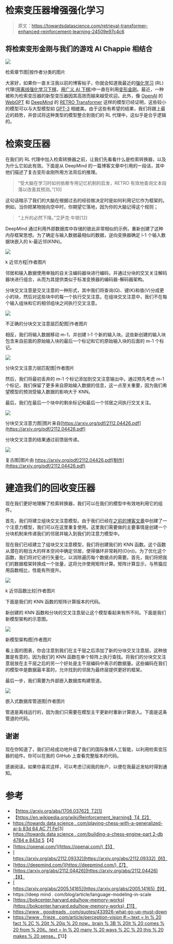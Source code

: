 # 检索变压器增强强化学习

> 原文：<https://towardsdatascience.com/retrieval-transformer-enhanced-reinforcement-learning-24509e97c4c6>

## 将检索变形金刚与我们的游戏 AI Chappie 相结合

![](img/8abb688ad21149d705499b8a2b196adf.png)

检索章节图|按作者分类的图片

大家好，如果你一直关注我以前的博客帖子，你就会知道我最近的[强化学习](https://en.wikipedia.org/wiki/Reinforcement_learning) (RL)代理([用离线强化学习下棋](https://medium.com/@bellerb/playing-chess-with-offline-reinforcement-learning-411edc5efd5f)，[用广义 AI 下棋](/playing-chess-with-a-generalized-ai-b83d64ac71fe))中一直在利用[变形金刚](https://arxiv.org/abs/1706.03762)。最近，一种被称为检索变压器的新型变压器因其高效而越来越受欢迎。此外，像 [OpenAI](https://openai.com/) 的 [WebGPT](https://arxiv.org/abs/2112.09332) 和 [DeepMind](https://deepmind.com/) 的 [RETRO Transformer](https://arxiv.org/abs/2112.04426) 这样的模型已经证明，这些较小的模型可以与大型模型如 [GPT-3](https://arxiv.org/abs/2005.14165) 相媲美。由于这些有希望的结果，我们将跟上最近的趋势，并尝试将这种类型的模型整合到我们的 RL 代理中，这似乎是合乎逻辑的。

# 检索变压器

在我们的 RL 代理中加入检索转换器之前，让我们先看看什么是检索转换器，以及为什么它如此有效。下面是从 DeepMind 的一篇博客文章中引用的一段话，其中他们描述了复古变形金刚所用方法背后的推理。

> “受大脑在学习时如何依赖专用记忆机制的启发，RETRO 有效地查询文本段落以改善其预测。”[10]

这句话暗示了我们的大脑在根据过去的经验做决定时是如何利用记忆作为框架的。例如，当你把某物抛向空中时，你期望它落地，因为你的大脑记得这个规则；

> “上升的必然下降。”艾萨克·牛顿[12]

DeepMind 通过利用外部数据库中存储的彼此非常相似的示例，重新创建了这种内存框架思想。为了确定与输入数据最相似的数据，逆向变换器确定 l-1 个输入数据块嵌入的 k-最近邻(KNN)。

![](img/48017e9adad38465cba2bdd13023325a.png)

k 近邻方程|作者图片

邻居和输入数据使用单独的自关注编码器块进行编码，并通过分块的交叉关注解码器块进行组合，从而为其提供类似于标准变换器的编码器-解码器架构。

分块交叉注意是交叉注意的一种形式，其中我们将查询(Q)、键(K)和值(V)分成更小的块，然后对这些块中的每一个执行交叉注意。在组块交叉注意中，我们不在每个输入组块和它的相邻组块之间执行交叉注意。

![](img/15ac3dbe18fd571486cbf60d2f40179f.png)

不正确的分块交叉注意层匹配图|作者图片

相反，我们将输入数据移动 m-1，并创建 l-1 个新的输入块。这些新创建的输入块包含来自前面的原始输入块的最后一个标记和它的原始输入块的后面的 m-1 个标记。

![](img/0d10b52578f9d1f5701537333c0a5a8e.png)

分块交叉注意力层匹配图|作者图片

然后，我们将最初丢弃的 m-1 个标记添加到交叉注意输出中。通过预先考虑 m-1 个标记，我们保留了更多来自原始输入数据的信息，这一点至关重要，因为我们希望模型的预测受输入数据的影响大于 KNN。

最后，我们在最后一个块中的剩余标记和最后一个邻居之间执行交叉关注。

![](img/e7d9b6a82699232ea5661b1a8f31d9a2.png)

分块交叉注意力图|图片来自[https://arxiv.org/pdf/2112.04426.pdf](https://arxiv.org/pdf/2112.04426.pdf)

分块交叉注意的结果通过前馈层传递。

![](img/5dfea47ea6971cc9b178d3705e8061e3.png)

复古图|图片由 https://arxiv.org/pdf/2112.04426.pdf[制作](https://arxiv.org/pdf/2112.04426.pdf)

# 建造我们的回收变压器

现在我们更好地理解了检索转换器，我们可以在我们的模型中有效地利用它的组件。

首先，我们将建立组块交叉注意模型。由于我们已经在[之前的博客文章](/playing-chess-with-a-generalized-ai-b83d64ac71fe)中创建了一个注意力模型，我们可以在这里重复使用。这里我们需要做的主要事情是创建一个分块机制来传递我们的邻居并输入到我们的注意力模型中。

现在我们已经建立了组块交叉注意模型，我们将创建我们的 KNN 函数。这个函数从潜在的相当大的样本空间中确定邻居，使得循环非常耗时(O(n))。为了优化这个函数，我们将对它进行矢量化，以消除遍历每个数据点的需要。首先，我们将把我们的数据框架转换成一个张量，这将允许使用矩阵计算。矩阵计算显示，与熊猫应用函数相比，性能有所提升。

![](img/328b8c03b9c44603fe21355cf5269d87.png)

k 近邻函数比较|作者图片

下面是我们的 KNN 函数的矩阵计算版本的代码。

新创建的 KNN 函数和分块的交叉注意层让这个模型看起来有所不同。下面是我们新模型架构的示意图。

![](img/1e1f9f2573e22fcf07e91bbfa04508e7.png)

新模型架构图|作者图片

看上面的图表，你会注意到我们在主干层之后添加了新的分块交叉注意层。这种放置是有意的，因为我们的 KNN 函数在单个矩阵上执行查找。将我们的分块交叉注意层放在主干层之后的另一个好处是主干层编码中表示的数据量。这些编码在我们的模型中是数据最丰富的，允许找到的邻居为最终层提供更好的框架。

最后一步，我们需要为外部嵌入数据库构建管道。

![](img/14590e6bd9fc0357b9212500dd858cc0.png)

嵌入式数据库管道图|作者图片

管道是离线运行的，因为我们只需要在模型主干更新时重新计算嵌入。下面是这条管道的代码。

## 谢谢

现在你知道了，我们已经成功地升级了我们的国际象棋人工智能，以利用检索变压器的组件。你可以在我的 GitHub 上查看完整版本的代码。

感谢阅读。如果你喜欢这样，可以考虑订阅我的账户，以便在我最近发帖时得到通知。

# 参考

*   【https://arxiv.org/abs/1706.03762】T2[1]
*   【https://en.wikipedia.org/wiki/Reinforcement_learning】T4【2】
*   [https://towards data science . com/playing-chess-with-a-generalized-ai-b 83d 64 AC 71 Fe](/playing-chess-with-a-generalized-ai-b83d64ac71fe)[3]
*   [https://towards data science . com/building-a-chess-engine-part 2-db 4784 e 843d 5](/building-a-chess-engine-part2-db4784e843d5)【4】
*   [https://openai.com/](https://openai.com/)【5】
*   [https://arxiv.org/abs/2112.09332](https://arxiv.org/abs/2112.09332)【6】
*   [https://deepmind.com/](https://deepmind.com/)【7】
*   [https://arxiv.org/abs/2112.04426](https://arxiv.org/abs/2112.04426)【8】
*   [https://arxiv.org/abs/2005.14165](https://arxiv.org/abs/2005.14165)【9】
*   https://deep mind . com/blog/article/language-modeling-in-scale
*   [https://bokcenter.harvard.edu/how-memory-works](https://bokcenter.harvard.edu/how-memory-works)【11】
*   [https://www . goodreads . com/quotes/433926-what-go-up-must-down](https://www.goodreads.com/quotes/433926-what-goes-up-must-come-down)
*   [https://www . frieze . com/article/perception-vision #:~:text = In % 20 fact % 2C % 20it % 20is % 20 now，brain % 3B % 20it % 20 comes % 20 from % 20it。text = In % 20 many % 20 ways % 2C % 20 this % 20 makes % 20 sense。](https://www.frieze.com/article/perception-vision#:~:text=In%20fact%2C%20it%20is%20now,brain%3B%20it%20comes%20from%20it.&text=In%20many%20ways%2C%20this%20makes%20sense.)【13】